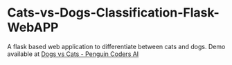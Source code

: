 # Cats-vs-Dogs-Classification-Flask-WebAPP
A flask based web application to differentiate between cats and dogs.
Demo available at [Dogs vs Cats - Penguin Coders AI](https://www.dogsvscats.ml)

